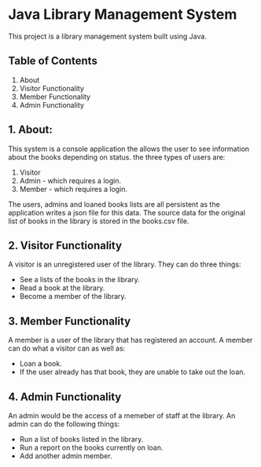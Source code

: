 # Java Library Management System

This project is a library management system built using Java. 

## Table of Contents

1.  About
2.  Visitor Functionality
3.  Member Functionality
4.  Admin Functionality

## 1. About:

This system is a console application the allows the user to see information about the books depending on status. the three types of users are:

1. Visitor
2. Admin - which requires a login.
3. Member - which requires a login. 

The users, admins and loaned books lists are all persistent as the application writes a json file for this data. The source data for the original list of books in the library is stored in the books.csv file.

## 2. Visitor Functionality

A visitor is an unregistered user of the library. They can do three things:

* See a lists of the books in the library.
* Read a book at the library.
* Become a member of the library.

## 3. Member Functionality

A member is a user of the library that has registered an account. A member can do what a visitor can as well as:

* Loan a book.
* If the user already has that book, they are unable to take out the loan.

## 4. Admin Functionality

An admin would be the access of a memeber of staff at the library. An admin can do the following things:

* Run a list of books listed in the library.
* Run a report on the books currently on loan.
* Add another admin member.






